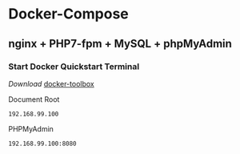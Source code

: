 # Docker-Compose 
## nginx + PHP7-fpm + MySQL + phpMyAdmin

### Start Docker Quickstart Terminal

*Download*
[docker-toolbox](https://www.docker.com/products/docker-toolbox)

Document Root
```
192.168.99.100
```

PHPMyAdmin
```
192.168.99.100:8080
```
